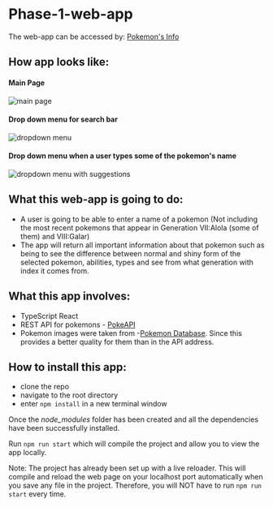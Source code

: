 # Phase-1-web-app

The web-app can be accessed by: [Pokemon's Info](https://pokeapp-nu.azurewebsites.net/)

## How app looks like:
#### Main Page
![main page](https://user-images.githubusercontent.com/26496834/87839433-e6501100-c8ee-11ea-84a9-5c9bd98e4175.PNG)

#### Drop down menu for search bar
![dropdown menu](https://user-images.githubusercontent.com/26496834/87839466-113a6500-c8ef-11ea-86e7-010f3daf2635.PNG)

#### Drop down menu when a user types some of the pokemon's name
![dropdown menu with suggestions](https://user-images.githubusercontent.com/26496834/87839474-1992a000-c8ef-11ea-959f-2408ed114d42.PNG)


## What this web-app is going to do: 
-  A user is going to be able to enter a name of a pokemon (Not including the most recent pokemons that appear in Generation VII:Alola (some of them) and VIII:Galar)
- The app will return all important information about that pokemon such as being to see the difference between normal and shiny form of the selected pokemon, abilities, types and see from what generation with index it comes from.

## What this app involves:
- TypeScript React
- REST API for pokemons - [PokeAPI](https://pokeapi.co/)
- Pokemon images were taken from -[Pokemon Database](https://pokemondb.net/sprites/). Since this provides a better quality for them than in the API address.

## How to install this app:
- clone the repo
- navigate to the root directory
- enter `npm install` in a new terminal window

Once the *node_modules* folder has been created and all the dependencies have been successfully installed. 

Run `npm run start` which will compile the project and allow you to view the app locally.

Note: The project has already been set up with a live reloader. This will compile and reload the web page on your localhost port automatically when you save any file in the project. Therefore, you will NOT have to run `npm run start` every time.
